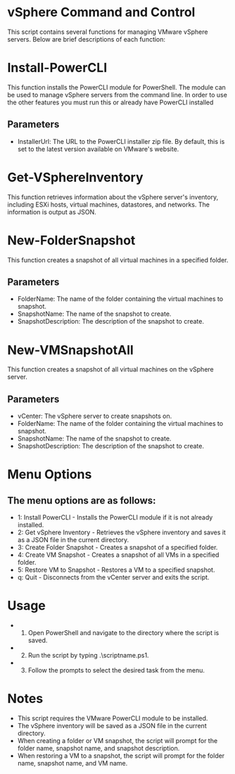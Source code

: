 # vSphere Command and Control

This script contains several functions for managing VMware vSphere servers. Below are brief descriptions of each function:

# Install-PowerCLI

This function installs the PowerCLI module for PowerShell. The module can be used to manage vSphere servers from the command line. In order to use the other features you must run this or already have PowerCLI installed

## Parameters

- InstallerUrl: The URL to the PowerCLI installer zip file. By default, this is set to the latest version available on VMware's website.

# Get-VSphereInventory

This function retrieves information about the vSphere server's inventory, including ESXi hosts, virtual machines, datastores, and networks. The information is output as JSON.

# New-FolderSnapshot

This function creates a snapshot of all virtual machines in a specified folder.

## Parameters

- FolderName: The name of the folder containing the virtual machines to snapshot.
- SnapshotName: The name of the snapshot to create.
- SnapshotDescription: The description of the snapshot to create.

# New-VMSnapshotAll

This function creates a snapshot of all virtual machines on the vSphere server.

## Parameters

- vCenter: The vSphere server to create snapshots on.
- FolderName: The name of the folder containing the virtual machines to snapshot.
- SnapshotName: The name of the snapshot to create.
- SnapshotDescription: The description of the snapshot to create.

# Menu Options

## The menu options are as follows:

- 1: Install PowerCLI - Installs the PowerCLI module if it is not already installed.
- 2: Get vSphere Inventory - Retrieves the vSphere inventory and saves it as a JSON file in the current directory.
- 3: Create Folder Snapshot - Creates a snapshot of a specified folder.
- 4: Create VM Snapshot - Creates a snapshot of all VMs in a specified folder.
- 5: Restore VM to Snapshot - Restores a VM to a specified snapshot.
- q: Quit - Disconnects from the vCenter server and exits the script.

# Usage

- 1.  Open PowerShell and navigate to the directory where the script is saved.
- 2. Run the script by typing .\scriptname.ps1.
- 3. Follow the prompts to select the desired task from the menu.

# Notes

- This script requires the VMware PowerCLI module to be installed.
- The vSphere inventory will be saved as a JSON file in the current directory.
- When creating a folder or VM snapshot, the script will prompt for the folder name, snapshot name, and snapshot description.
- When restoring a VM to a snapshot, the script will prompt for the folder name, snapshot name, and VM name.
